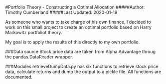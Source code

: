 #Portfolio Theory - Constructing a Optimal Allocation
#####Author: Timothy Cumberland
#####Last Updated: 2020-01-19

As someone who wants to take charge of his own finance, I decided to work on this small project to create an optimal portfolio based on Harry Markowitz portfoliot theory.

My goal is to apply the results of this directly to my own portfolio.

###Data source
Stock price data are taken from Alpha Advantage throug the pandas.DataReader wrapper.

###Modules
retrieveDumpData.py has six functions to retrieve stock price data, calculate returns and dump the output to a pickle file. All functions are documented.
